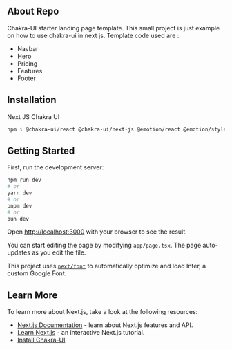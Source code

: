 ## About Repo
Chakra-UI starter landing page template. This small project is just example on how to use chakra-ui in next js. Template code used are :<br>
* Navbar
* Hero
* Pricing
* Features
* Footer


## Installation
Next JS Chakra UI <br>
``` bash
npm i @chakra-ui/react @chakra-ui/next-js @emotion/react @emotion/styled framer-motion @chakra-ui/icons
```



## Getting Started

First, run the development server:

```bash
npm run dev
# or
yarn dev
# or
pnpm dev
# or
bun dev
```

Open [http://localhost:3000](http://localhost:3000) with your browser to see the result.

You can start editing the page by modifying `app/page.tsx`. The page auto-updates as you edit the file.

This project uses [`next/font`](https://nextjs.org/docs/basic-features/font-optimization) to automatically optimize and load Inter, a custom Google Font.

## Learn More

To learn more about Next.js, take a look at the following resources:

- [Next.js Documentation](https://nextjs.org/docs) - learn about Next.js features and API.
- [Learn Next.js](https://nextjs.org/learn) - an interactive Next.js tutorial.
- [Install Chakra-UI](https://chakra-ui.com/getting-started)



